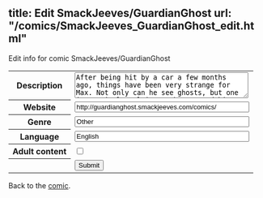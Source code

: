 title: Edit SmackJeeves/GuardianGhost
url: "/comics/SmackJeeves_GuardianGhost_edit.html"
---
Edit info for comic SmackJeeves/GuardianGhost

<form name="comic" action="http://gaepostmail.appspot.com/comic/" method="post">
<table class="comicinfo">
<tr>
<th>Description</th><td><textarea name="description" cols="40" rows="3">After being hit by a car a few months ago, things have been very strange for Max. Not only can he see ghosts, but one in particular claims to have saved him from death! But there are reasons why ghosts are not allowed to save humans. Updates Tuesdays(and Thursdays if there's time)with a massive quality shift from chapter to chapter (and pages before CH5 are slowly getting text fixups)</textarea></td>
</tr>
<tr>
<th>Website</th><td><input type="text" name="url" value="http://guardianghost.smackjeeves.com/comics/" size="40"/></td>
</tr>
<tr>
<th>Genre</th><td><input type="text" name="genre" value="Other" size="40"/></td>
</tr>
<tr>
<th>Language</th><td><input type="text" name="language" value="English" size="40"/></td>
</tr>
<tr>
<th>Adult content</th><td><input type="checkbox" name="adult" value="adult" /></td>
</tr>
<tr>
<th></th><td>
<input type="hidden" name="comic" value="SmackJeeves_GuardianGhost" />
<input type="submit" name="submit" value="Submit" />
</td>
</tr>
</table>
</form>

Back to the [comic](SmackJeeves_GuardianGhost.html).
